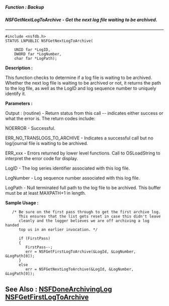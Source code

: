 ##### Function : Backup
##### NSFGetNextLogToArchive - Get the next log file waiting to be archived.
---
```
#include <nsfdb.h>
STATUS LNPUBLIC NSFGetNextLogToArchive(

	UNID far *LogID,
	DWORD far *LogNumber,
	char far *LogPath);
```
**Description :**

This function checks to determine if a log file is waiting to be archived.  
Whether the next log file is waiting to be archived or not, it returns the path 
to the log file, as well as the LogID and log sequence number to uniquely 
identify it.

**Parameters :**

Output :
(routine)  -  Return status from this call -- indicates either success or what the error is. The return codes include:

NOERROR - Successful.

ERR_NO_TRANSLOGS_TO_ARCHIVE - Indicates a successful call but no log/journal file is waiting to be archived.

ERR_xxx - Errors returned by lower level functions.  Call to OSLoadString to interpret the error code for display.


LogID  -  The log series identifier associated with this log file.

LogNumber  -  Log sequence number associated with this log file.

LogPath  -  Null terminated full path to the log file to be archived.  This buffer must be at least MAXPATH+1 in length.


**Sample Usage :**
```
   /* Be sure on the first pass through to get the first archive log.
      This ensures that the list gets reset in case this didn't leave
      cleanly and the logger believes we are off archiving a log handed
      top us in an earlier invocation. */

      if (FirstPass)
      {
         FirstPass--;
         err = NSFGetFirstLogToArchive(&LogId, &LogNumber, &LogPath[0]);
      }
      else
         err = NSFGetNextLogToArchive(&LogId, &LogNumber, &LogPath[0]);
```
**See Also :**
[NSFDoneArchivingLog](/reference/Func/NSFDoneArchivingLog)
[NSFGetFirstLogToArchive](/reference/Func/NSFGetFirstLogToArchive)
---
